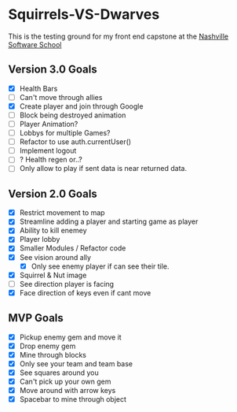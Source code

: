 # Squirrels-VS-Dwarves
This is the testing ground for my front end capstone at the [Nashville Software School](http://nashvillesoftwareschool.com/)


## Version 3.0 Goals
- [x] Health Bars
- [ ] Can't move through allies
- [x] Create player and join through Google
- [ ] Block being destroyed animation
- [ ] Player Animation?
- [ ] Lobbys for multiple Games?
- [ ] Refactor to use auth.currentUser()
- [ ] Implement logout
- [ ] ? Health regen or..?
- [ ] Only allow to play if sent data is near returned data.

## Version 2.0 Goals
- [x] Restrict movement to map
- [x] Streamline adding a player and starting game as player
- [x] Ability to kill enemey
- [x] Player lobby
- [x] Smaller Modules / Refactor code
- [x] See vision around ally
    - [x] Only see enemy player if can see their tile.
- [x] Squirrel & Nut image
- [ ] See direction player is facing
- [x] Face direction of keys even if cant move

## MVP Goals
- [x] Pickup enemy gem and move it
- [x] Drop enemy gem
- [x] Mine through blocks
- [x] Only see your team and team base
- [x] See squares around you
- [x] Can't pick up your own gem
- [x] Move around with arrow keys
- [x] Spacebar to mine through object